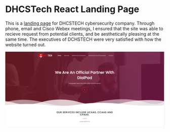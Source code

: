 # DHCSTech React Landing Page

This is a [landing page](https://dhcstech.vercel.app) for DHCSTECH cybersecurity company. Through phone, email and Cisco Webex meetings, I ensured that the site was able to recieve request from potential clients, and be aesthetically pleasing at the same time. The executives of DCHSTECH were very satisfied with how the website turned out.

![App Screenshot](https://raw.githubusercontent.com/karlandoh/dhcstech/master/Screenshot.png)
